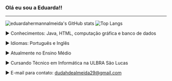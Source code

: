### Olá eu sou a Eduarda!!
---

![eduardahermannalmeida's GitHub stats](https://github-readme-stats.vercel.app/api?username=eduardahermannalmeida&show_icons=true&theme=radical&size_weight=0&count_weight=1) ![Top Langs](https://github-readme-stats.vercel.app/api/top-langs/?username=eduardahermannalmeida&theme=radical&size_weight=0&count_weight=1)




► Conhecimentos: Java, HTML, computação gráfica e banco de dados

► Idiomas: Português e Inglês

► Atualmente no Ensino Médio

► Cursando Técnico em Informática na ULBRA São Lucas

► E-mail para contato: dudahdealmeida29@gmail.com


